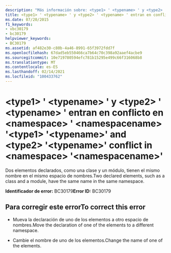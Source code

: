 ```yaml
---
description: "Más información sobre: <type1> ' <typename> ' y <type2> ' <typename> ' conflicto en <namespace> ' <namespacename> '"
title: <type1> ' <typename> ' y <type2> ' <typename> ' entran en conflicto en <namespace> ' <namespacename> '
ms.date: 07/20/2015
f1_keywords:
- vbc30179
- bc30179
helpviewer_keywords:
- BC30179
ms.assetid: af482e30-c80b-4a46-8991-65f3972fdd7f
ms.openlocfilehash: 67dad5eb550466ca7b64c70c398a92aaef4acbe9
ms.sourcegitcommit: 10e719780594efc781b15295e499c66f316068b8
ms.translationtype: MT
ms.contentlocale: es-ES
ms.lasthandoff: 02/14/2021
ms.locfileid: "100433762"
---
```

# <a name="type1-typename-and-type2-typename-conflict-in-namespace-namespacename"></a><span data-ttu-id="7fdf8-103">\<type1> ' \<typename> ' y \<type2> ' \<typename> ' entran en conflicto en \<namespace> ' \<namespacename> '</span><span class="sxs-lookup"><span data-stu-id="7fdf8-103">\<type1> '\<typename>' and \<type2> '\<typename>' conflict in \<namespace> '\<namespacename>'</span></span>

<span data-ttu-id="7fdf8-104">Dos elementos declarados, como una clase y un módulo, tienen el mismo nombre en el mismo espacio de nombres.</span><span class="sxs-lookup"><span data-stu-id="7fdf8-104">Two declared elements, such as a class and a module, have the same name in the same namespace.</span></span>  
  
 <span data-ttu-id="7fdf8-105">**Identificador de error:** BC30179</span><span class="sxs-lookup"><span data-stu-id="7fdf8-105">**Error ID:** BC30179</span></span>  
  
## <a name="to-correct-this-error"></a><span data-ttu-id="7fdf8-106">Para corregir este error</span><span class="sxs-lookup"><span data-stu-id="7fdf8-106">To correct this error</span></span>  
  
- <span data-ttu-id="7fdf8-107">Mueva la declaración de uno de los elementos a otro espacio de nombres.</span><span class="sxs-lookup"><span data-stu-id="7fdf8-107">Move the declaration of one of the elements to a different namespace.</span></span>  
  
- <span data-ttu-id="7fdf8-108">Cambie el nombre de uno de los elementos.</span><span class="sxs-lookup"><span data-stu-id="7fdf8-108">Change the name of one of the elements.</span></span>
